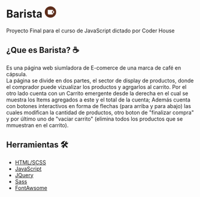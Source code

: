  # Barista  <img src="https://github.com/Laraconverso/Barista/blob/main/img/logomorarron.png" width="30"/>
Proyecto Final para el curso de JavaScript dictado por Coder House 

 ## ¿Que es Barista? ☕️
Es una página web siumladora de E-comerce de una marca de café en cápsula.  
La página se divide en dos partes, el sector de display de productos, donde el comprador puede vizualizar los productos y agrgarlos al carrito.
Por el otro lado cuenta con un Carrito emergente desde la derecha en el cual se muestra los Items agregados a este y el total de la cuenta; Además cuenta con botones interactivos en forma de flechas (para arriba y para abajo) las cuales modifican la cantidad de productos, otro boton de "finalizar compra" y por último uno de "vaciar carrito" (elimina todos los productos que se mmuestran en el carrito).

## Herramientas 🛠

* [HTML/SCSS](https://sass-lang.com/)
* [JavaScript](https://www.javascript.com/) 
* [JQuery](https://jquery.com) 
* [Sass](https://sass-lang.com/)
* [FontAwsome](https://fontawesome.com/) 